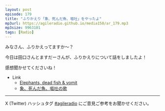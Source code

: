 ```yaml
---
layout: post
episode: 179
title: "ふりかえり「象、死んだ魚、嘔吐」をやったよ"
mp3url: https://agileradio.github.io/media150/ar_179.mp3
mp3size: 9963101
tags: [Radio]
---
```


みなさん、ふりかえってますか～？

今日は田口さんとますだーさんが、ふりかえりについて話をしましたよ！

感想聞かせてくださいね！


- Link
  - [Elephants, dead fish & vomit](https://no-kill-switch.ghost.io/elephants-dead-fish-vomit/)
  - [象、死んだ魚、嘔吐の歌](https://www.youtube.com/watch?v=h9QTQtNamHA)

---

X (Twitter) ハッシュタグ [#agileradio](https://twitter.com/intent/tweet?hashtags=agileradio) にご意見ご参考をお聞かせください。
